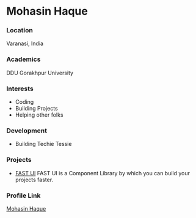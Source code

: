 # Mohasin Haque

### Location

Varanasi, India

### Academics

DDU Gorakhpur University

### Interests

- Coding
- Building Projects
- Helping other folks

### Development

- Building Techie Tessie

### Projects

- [FAST UI](https://github.com/Mohasin-Haque/FAST-UI) FAST UI is a Component Library by which you can build your projects faster.

### Profile Link

[Mohasin Haque](https://github.com/Mohasin-Haque)